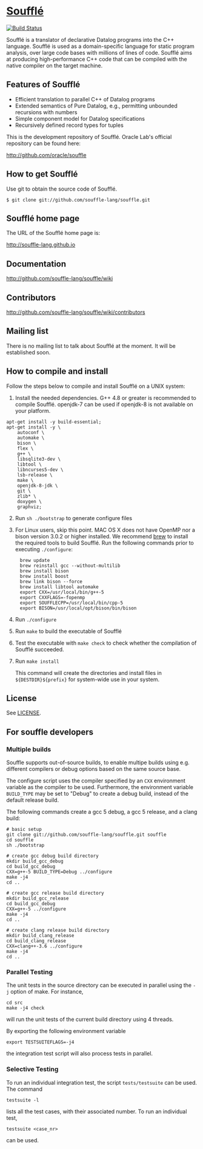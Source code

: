 
# [Soufflé](https://souffle-lang.gitio.com)

[![Build Status](https://travis-ci.org/souffle-lang/souffle.svg?branch=master)](https://travis-ci.org/souffle-lang/souffle)

Soufflé is a translator of declarative Datalog programs into the C++ language.  Soufflé is used as a domain-specific language for static program analysis, over large code bases with millions of lines of code.  Soufflé aims at producing high-performance C++ code that can be compiled with the native compiler on the target machine.  

## Features of Soufflé

*   Efficient translation to parallel C++ of Datalog programs
*   Extended semantics of Pure Datalog, e.g., permitting unbounded recursions with numbers 
*   Simple component model for Datalog specifications 
*   Recursively defined record types for tuples 

This is the development repository of Soufflé. Oracle Lab's official repository can be found here:

http://github.com/oracle/souffle

## How to get Soufflé
 
Use git to obtain the source code of Soufflé. 

    $ git clone git://github.com/souffle-lang/souffle.git

## Soufflé home page

The URL of the Soufflé home page is:

http://souffle-lang.github.io

## Documentation

http://github.com/souffle-lang/souffle/wiki

## Contributors

http://github.com/souffle-lang/souffle/wiki/contributors

## Mailing list

There is no mailing list to talk about Soufflé at the moment. It will be established soon. 

## How to compile and install 

Follow the steps below to compile and install Soufflé on a UNIX system:

1.  Install the needed dependencies. G++ 4.8 or greater is recommended to compile Soufflé. openjdk-7 can be used if openjdk-8 is not available on your platform.

```
apt-get install -y build-essential;
apt-get install -y \
	autoconf \
	automake \
	bison \
	flex \
	g++ \
	libsqlite3-dev \
	libtool \
	libncurses5-dev \
	lsb-release \
	make \
	openjdk-8-jdk \
	git \
	zlib* \
	doxygen \
	graphviz;
```

2.  Run `sh ./bootstrap` to generate configure files 

3.  For Linux users, skip this point. MAC OS X does not have OpenMP nor a bison version 3.0.2 or higher installed.
    We recommend [brew](http://brew.sh) to install the required tools to build Soufflé. Run the following commands prior to executing `./configure`:

```
     brew update                
     brew reinstall gcc --without-multilib                
     brew install bison  
     brew install boost
     brew link bison --force
     brew install libtool automake
     export CXX=/usr/local/bin/g++-5                
     export CXXFLAGS=-fopenmp                
     export SOUFFLECPP=/usr/local/bin/cpp-5
     export BISON=/usr/local/opt/bison/bin/bison
```

4.  Run `./configure`

5.  Run `make` to build the executable of Soufflé

6.  Test the executable with `make check` to check whether the compilation of Soufflé succeeded.

7.  Run `make install`

    This command will create the directories and install files in `${DESTDIR}${prefix}` for system-wide use in your system.

## License

See [LICENSE](https://github.com/souffle-lang/souffle/blob/master/licenses/SOUFFLE-UPL.txt).

## For souffle developers

### Multiple builds

Souffle supports out-of-source builds, to enable multipe builds using e.g. different compilers or debug options based on the same source base. 

The configure script uses the compiler specified by an `CXX` environment variable as the compiler to be used. Furthermore, the environment variable `BUILD_TYPE` may be set to "Debug" to create a debug build, instead of the default release build.

The following commands create a gcc 5 debug, a gcc 5 release, and a clang build:

```
# basic setup
git clone git://github.com/souffle-lang/souffle.git souffle
cd souffle
sh ./bootstrap

# create gcc debug build directory
mkdir build_gcc_debug
cd build_gcc_debug
CXX=g++-5 BUILD_TYPE=Debug ../configure
make -j4
cd ..

# create gcc release build directory
mkdir build_gcc_release
cd build_gcc_debug
CXX=g++-5 ../configure
make -j4
cd ..

# create clang release build directory
mkdir build_clang_release
cd build_clang_release
CXX=clang++-3.6 ../configure
make -j4
cd ..
```

### Parallel Testing

The unit tests in the source directory can be executed in parallel using the `-j` option of make. For instance,

```
cd src
make -j4 check
```

will run the unit tests of the current build directory using 4 threads.

By exporting the following environment variable

```
export TESTSUITEFLAGS=-j4
```

the integration test script will also process tests in parallel.

### Selective Testing

To run an individual integration test, the script `tests/testsuite` can be used. The command

```
testsuite -l
```

lists all the test cases, with their associated number. To run an individual test,

```
testsuite <case_nr>
```

can be used.
